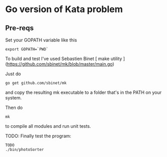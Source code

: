 # Go version of Kata problem

## Pre-reqs
Set your GOPATH variable like this

```
export GOPATH=`PWD`
```
To build and test I've used Sebastien Binet 
[ make utility ] (https://github.com/sbinet/mk/blob/master/main.go)

Just do 
```
go get github.com/sbinet/mk
```
and copy the resulting mk executable to a folder that's in the PATH on your system. 


Then do
```
mk
```
to compile all modules and run unit tests. 

TODO: Finally test the program: 

```
TODO
./bin/photoSorter
``` 